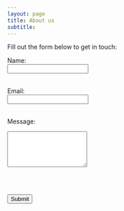 ```yaml
---
layout: page
title: About us
subtitle: 
---
```


Fill out the form below to get in touch:

<!-- Form -->
<form action="/submit" method="POST">
  <label for="name">Name:</label>
  <br>
  <input type="text" id="name" name="name" required>
  <br><br>

  <label for="email">Email:</label>
  <br>
  <input type="email" id="email" name="email" required>
  <br><br>

  <label for="message">Message:</label>
  <br>
  <textarea id="message" name="message" rows="5" required></textarea>
  <br><br>

  <button type="submit">Submit</button>
</form>
